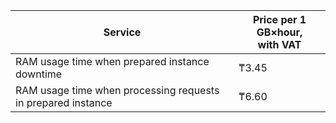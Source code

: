 | Service | Price per 1 GB×hour, <br>with VAT |
| ---- | ---- |
| RAM usage time when prepared instance downtime | ₸3.45 |
| RAM usage time when processing requests in prepared instance | ₸6.60 |
